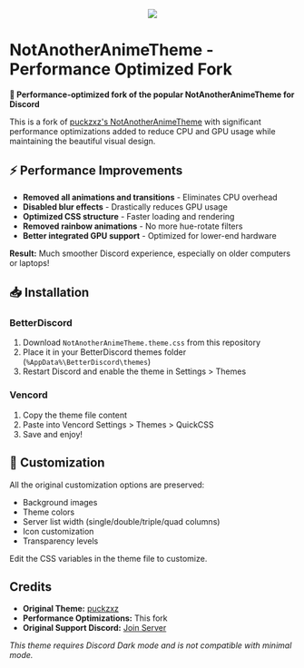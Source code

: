 <p align="center">
<img src = "https://share.cum.army/u/djRbwy.png">
</p>

# NotAnotherAnimeTheme - Performance Optimized Fork

**🚀 Performance-optimized fork of the popular NotAnotherAnimeTheme for Discord**

This is a fork of [puckzxz's NotAnotherAnimeTheme](https://github.com/puckzxz/NotAnotherAnimeTheme) with significant performance optimizations added to reduce CPU and GPU usage while maintaining the beautiful visual design.

## ⚡ Performance Improvements

- **Removed all animations and transitions** - Eliminates CPU overhead
- **Disabled blur effects** - Drastically reduces GPU usage  
- **Optimized CSS structure** - Faster loading and rendering
- **Removed rainbow animations** - No more hue-rotate filters
- **Better integrated GPU support** - Optimized for lower-end hardware

**Result:** Much smoother Discord experience, especially on older computers or laptops!

## 📥 Installation

### BetterDiscord
1. Download `NotAnotherAnimeTheme.theme.css` from this repository
2. Place it in your BetterDiscord themes folder (`%AppData%\BetterDiscord\themes`)
3. Restart Discord and enable the theme in Settings > Themes

### Vencord
1. Copy the theme file content
2. Paste into Vencord Settings > Themes > QuickCSS
3. Save and enjoy!

## 🎨 Customization

All the original customization options are preserved:
- Background images
- Theme colors  
- Server list width (single/double/triple/quad columns)
- Icon customization
- Transparency levels

Edit the CSS variables in the theme file to customize.

## Credits

- **Original Theme:** [puckzxz](https://github.com/puckzxz/NotAnotherAnimeTheme)
- **Performance Optimizations:** This fork
- **Original Support Discord:** [Join Server](https://discord.gg/FdZhbjY)

*This theme requires Discord Dark mode and is not compatible with minimal mode.*
